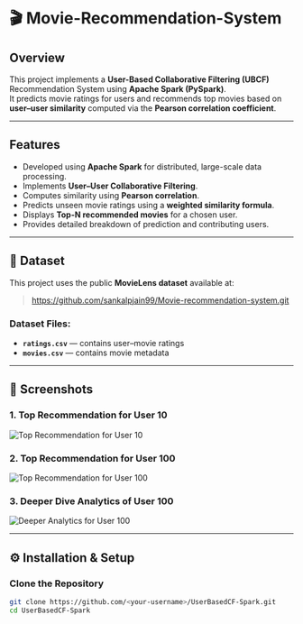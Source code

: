 # 🎬 Movie-Recommendation-System

## Overview
This project implements a **User-Based Collaborative Filtering (UBCF)** Recommendation System using **Apache Spark (PySpark)**.  
It predicts movie ratings for users and recommends top movies based on **user–user similarity** computed via the **Pearson correlation coefficient**.

---

## Features
- Developed using **Apache Spark** for distributed, large-scale data processing.  
- Implements **User–User Collaborative Filtering**.  
- Computes similarity using **Pearson correlation**.  
- Predicts unseen movie ratings using a **weighted similarity formula**.  
- Displays **Top-N recommended movies** for a chosen user.  
- Provides detailed breakdown of prediction and contributing users.

---

## 📂 Dataset
This project uses the public **MovieLens dataset** available at:

> https://github.com/sankalpjain99/Movie-recommendation-system.git

### Dataset Files:
- **`ratings.csv`** — contains user–movie ratings  
- **`movies.csv`** — contains movie metadata  



---

## 📸 Screenshots

### 1. Top Recommendation for User 10
![Top Recommendation for User 10](https://github.com/adarshms444/User-Based-Collaborative-Movie-Recommendation-System/blob/main/images/Movienite1.png)

### 2. Top Recommendation for User 100
![Top Recommendation for User 100](https://github.com/adarshms444/User-Based-Collaborative-Movie-Recommendation-System/blob/main/images/Movienite3.png)

### 3. Deeper Dive Analytics of User 100
![Deeper Analytics for User 100](https://github.com/adarshms444/User-Based-Collaborative-Movie-Recommendation-System/blob/main/images/Movienite4.png)


---

## ⚙️ Installation & Setup

### Clone the Repository
```bash
git clone https://github.com/<your-username>/UserBasedCF-Spark.git
cd UserBasedCF-Spark
```



